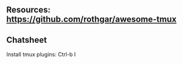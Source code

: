 
## Resources: https://github.com/rothgar/awesome-tmux 

## Chatsheet

Install tmux plugins: Ctrl-b I
